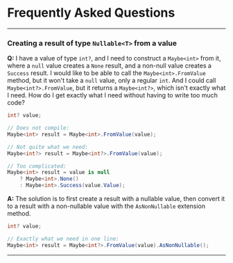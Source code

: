 # Frequently Asked Questions

---

### Creating a result of type `Nullable<T>` from a value

**Q:**  I have a value of type `int?`, and I need to construct a `Maybe<int>` from it, where a `null` value creates a `None` result, and a non-null value creates a `Success` result. I would like to be able to call the `Maybe<int>.FromValue` method, but it won't take a `null` value, only a regular `int`. And I could call `Maybe<int?>.FromValue`, but it returns a `Maybe<int?>`, which isn't exactly what I need. How do I get exactly what I need without having to write too much code?

```c#
int? value;

// Does not compile:
Maybe<int> result = Maybe<int>.FromValue(value);

// Not quite what we need:
Maybe<int?> result = Maybe<int?>.FromValue(value);

// Too complicated:
Maybe<int> result = value is null
	? Maybe<int>.None()
	: Maybe<int>.Success(value.Value);
```

**A:** The solution is to first create a result with a nullable value, then convert it to a result with a non-nullable value with the `AsNonNullable` extension method.

```c#
int? value;

// Exactly what we need in one line:
Maybe<int> result = Maybe<int?>.FromValue(value).AsNonNullable();
```

---
